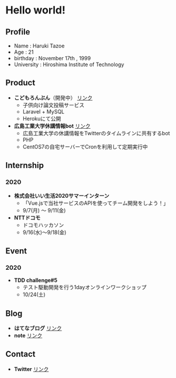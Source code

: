 # Hello world!

## Profile

 - Name : Haruki Tazoe
 - Age : 21
 - birthday : November 17th , 1999
 - University : Hiroshima Institute of Technology

## Product

 - **こどもろんぶん**（開発中） [リンク](https://kodomo-ronbun.herokuapp.com/)
	 - 子供向け論文投稿サービス
	 - Laravel + MySQL
	 - Herokuにて公開
- **広島工業大学休講情報bot** [リンク](https://twitter.com/hiroshimaitbot)
	- 広島工業大学の休講情報をTwitterのタイムラインに共有するbot
	- PHP
	- CentOS7の自宅サーバーでCronを利用して定期実行中
 
## Internship

### 2020
- **株式会社いい生活2020サマーインターン**
	- 「Vue.jsで当社サービスのAPIを使ってチーム開発をしよう！」
	- 9/7(月) ～ 9/11(金)
- **NTTドコモ**
	- ドコモハッカソン
	- 9/16(水)〜9/18(金)
	
## Event

### 2020
- **TDD challenge#5**
	- テスト駆動開発を行う1dayオンラインワークショップ
	- 10/24(土)

## Blog

 - **はてなブログ** [リンク](https://orangefarmer.hatenablog.jp/)
 - **note** [リンク](https://note.mu/jdkfx)

## Contact

 - **Twitter** [リンク](https://twitter.com/jdkfx)
